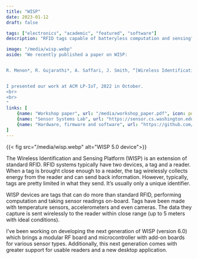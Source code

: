 ```yaml
---
title: "WISP"
date: 2023-01-12
draft: false

tags: ["electronics", "academic", "featured", "software"]
description: "RFID tags capable of batteryless computation and sensing"

image: "/media/wisp.webp"
aside: "We recently published a paper on WISP:


R. Menon*, R. Gujarathi*, A. Saffari, J. Smith, “[Wireless Identification and Sensing Platform Version 6.0](https://dl.acm.org/doi/pdf/10.1145/3560905.3568109)”


I presented our work at ACM LP-IoT, 2022 in October.
<br>
<br>
"
links: [
    {name: "Workshop paper", url: "/media/workshop_paper.pdf", icon: pdf},
    {name: "Sensor Systems Lab", url: "https://sensor.cs.washington.edu/", icon: uw},
    {name: "Hardware, firmware and software", url: "https://github.com/wisp", icon: github},
]
---
```


{{< fig src="/media/wisp.webp" alt="WISP 5.0 device">}}

The Wireless Identification and Sensing Platform (WISP) is an extension of standard RFID. RFID systems typically have two devices, a tag and a reader. When a tag is brought close enough to a reader, the tag wirelessly collects energy from the reader and can send back information. However, typically, tags are pretty limited in what they send. It’s usually only a unique identifier.

WISP devices are tags that can do more than standard RFID, performing computation and taking sensor readings on-board. Tags have been made with temperature sensors, accelerometers and even cameras. The data they capture is sent wirelessly to the reader within close range (up to 5 meters with ideal conditions).

I’ve been working on developing the next generation of WISP (version 6.0) which brings a modular RF board and microcontroller with add-on boards for various sensor types. Additionally, this next generation comes with greater support for usable readers and a new desktop application.
